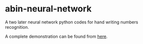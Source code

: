 # abin-neural-network
A two later neural network python codes for hand writing numbers recognition.

A  complete demonstration can be found from [here](https://github.com/abyellow/abin-neural-network/blob/master/neural_net_two_layer.ipynb).
